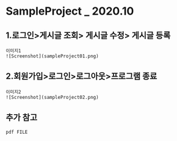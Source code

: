 SampleProject _ 2020.10
======================
## 1.로그인>게시글 조회> 게시글 수정> 게시글 등록
```
이미지1
![Screenshot](sampleProject01.png)
```

## 2.회원가입>로그인>로그아웃>프로그램 종료
```
이미지2
![Screenshot](sampleProject02.png)
```

## 추가 참고
```
pdf FILE
```

